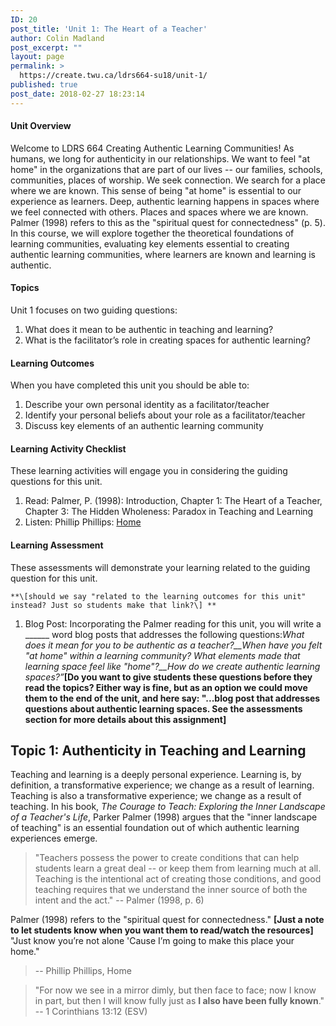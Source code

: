 ```yaml
---
ID: 20
post_title: 'Unit 1: The Heart of a Teacher'
author: Colin Madland
post_excerpt: ""
layout: page
permalink: >
  https://create.twu.ca/ldrs664-su18/unit-1/
published: true
post_date: 2018-02-27 18:23:14
---
```

#### Unit Overview

Welcome to LDRS 664 Creating Authentic Learning Communities! As humans, we long for authenticity in our relationships. We want to feel "at home" in the organizations that are part of our lives -- our families, schools, communities, places of worship. We seek connection. We search for a place where we are known. This sense of being "at home" is essential to our experience as learners. Deep, authentic learning happens in spaces where we feel connected with others. Places and spaces where we are known. Palmer (1998) refers to this as the "spiritual quest for connectedness" (p. 5). In this course, we will explore together the theoretical foundations of learning communities, evaluating key elements essential to creating authentic learning communities, where learners are known and learning is authentic.

#### Topics

Unit 1 focuses on two guiding questions:

1.  What does it mean to be authentic in teaching and learning?
2.  What is the facilitator’s role in creating spaces for authentic learning?

 

#### Learning Outcomes

When you have completed this unit you should be able to:

1.  Describe your own personal identity as a facilitator/teacher
2.  Identify your personal beliefs about your role as a facilitator/teacher
3.  Discuss key elements of an authentic learning community

 

#### Learning Activity Checklist

These learning activities will engage you in considering the guiding questions for this unit.

1.  Read: Palmer, P. (1998): Introduction, Chapter 1: The Heart of a Teacher, Chapter 3: The Hidden Wholeness: Paradox in Teaching and Learning
2.  Listen: Phillip Phillips: [Home](https://www.youtube.com/watch?v=HoRkntoHkIE)

 

#### Learning Assessment

These assessments will demonstrate your learning related to the guiding question for this unit.
```
**\[should we say "related to the learning outcomes for this unit" instead? Just so students make that link?\] **
```
1.  Blog Post: Incorporating the Palmer reading for this unit, you will write a ______ word blog posts that addresses the following questions:_What does it mean for you to be authentic as a teacher?__When have you felt "at home" within a learning community? What elements made that learning space feel like "home"?__How do we create authentic learning spaces?”_**\[Do you want to give students these questions before they read the topics?  Either way is fine, but as an option we could move them to the end of the unit, and here say: "...blog post that addresses questions about authentic learning spaces. See the assessments section for more details about this assignment\]**

Topic 1: Authenticity in Teaching and Learning
----------------------------------------------

Teaching and learning is a deeply personal experience. Learning is, by definition, a transformative experience; we change as a result of learning. Teaching is also a transformative experience; we change as a result of teaching. In his book, _The Courage to Teach: Exploring the Inner Landscape of a Teacher's Life_, Parker Palmer (1998) argues that the "inner landscape of teaching" is an essential foundation out of which authentic learning experiences emerge.

> "Teachers possess the power to create conditions that can help students learn a great deal -- or keep them from learning much at all. Teaching is the intentional act of creating those conditions, and good teaching requires that we understand the inner source of both the intent and the act." -- Palmer (1998, p. 6)

Palmer (1998) refers to the "spiritual quest for connectedness." **\[Just a note to let students know when you want them to read/watch the resources\]** "Just know you’re not alone 'Cause I’m going to make this place your home."

> \-\- Phillip Phillips, Home

 

> "For now we see in a mirror dimly, but then face to face; now I know in part, but then I will know fully just as **I also have been fully known**." \-\- 1 Corinthians 13:12  (ESV)
